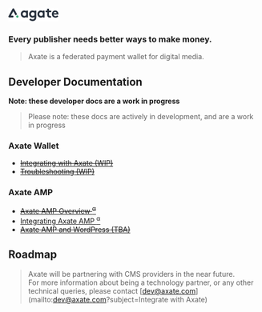 <img src=".assets/images/logo-axate-dark-transparent.svg" alt="drawing" alt="Axate" width="100" />

### Every publisher needs better ways to make money.

> Axate is a federated payment wallet for digital media.




## Developer Documentation

**Note: these developer docs are a work in progress**

> Please note: these docs are actively in development, and are a work in progress


### Axate Wallet

* <del>[Integrating with Axate (WIP)](./docs/readme.md)</del>
* <del>[Troubleshooting (WIP)](./docs/troubleshooting.md)</del>

### Axate AMP
* <del>[Axate AMP Overview <sup>α</sup>](./docs/amp/readme.md)</del>
* [Integrating Axate AMP <sup>α</sup>](./docs/amp/amp-integration.md)
* <del>[Axate AMP and WordPress (TBA)](./docs/amp/amp-and-wordpress.md)</del>

## Roadmap

> Axate will be partnering with CMS providers in the near future.<br />
> For more information about being a technology partner, or any other technical queries, please contact [dev@axate.com](mailto:dev@axate.com?subject=Integrate with Axate)